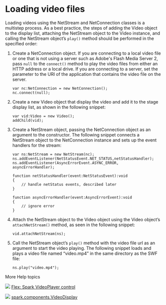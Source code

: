 # Loading video files

<div>

Loading videos using the NetStream and NetConnection classes is a multistep
process. As a best practice, the steps of adding the Video object to the display
list, attaching the NetStream object to the Video instance, and calling the
NetStream object’s `play()` method should be performed in the specified order:

1.  Create a NetConnection object. If you are connecting to a local video file
    or one that is not using a server such as Adobe's Flash Media Server 2, pass
    `null` to the `connect()` method to play the video files from either an HTTP
    address or a local drive. If you are connecting to a server, set the
    parameter to the URI of the application that contains the video file on the
    server.

        var nc:NetConnection = new NetConnection();
        nc.connect(null);

2.  Create a new Video object that display the video and add it to the stage
    display list, as shown in the following snippet:

        var vid:Video = new Video();
        addChild(vid);

3.  Create a NetStream object, passing the NetConnection object as an argument
    to the constructor. The following snippet connects a NetStream object to the
    NetConnection instance and sets up the event handlers for the stream:

        var ns:NetStream = new NetStream(nc);
        ns.addEventListener(NetStatusEvent.NET_STATUS,netStatusHandler);
        ns.addEventListener(AsyncErrorEvent.ASYNC_ERROR, asyncErrorHandler);

        function netStatusHandler(event:NetStatusEvent):void
        {
        	// handle netStatus events, described later
        }

        function asyncErrorHandler(event:AsyncErrorEvent):void
        {
        	// ignore error
        }

4.  Attach the NetStream object to the Video object using the Video object’s
    `attachNetStream()` method, as seen in the following snippet:

        vid.attachNetStream(ns);

5.  Call the NetStream object’s `play()` method with the video file url as an
    argument to start the video playing. The following snippet loads and plays a
    video file named “video.mp4” in the same directory as the SWF file:

        ns.play("video.mp4");

</div>

<div>

<div>

More Help topics

</div>

<div>

</div>

![](images/flexLinkIndicator.png)
[Flex: Spark VideoPlayer control](http://help.adobe.com/en_US/flex/using/WSc78f87379113c38b-669905c51221a3b97af-8000.html "http://help.adobe.com/en_US/flex/using/WSc78f87379113c38b-669905c51221a3b97af-8000.html")

![](images/flashplatformLinkIndicator.png)
[spark.components.VideoDisplay](http://help.adobe.com/en_US/FlashPlatform/reference/actionscript/3/spark/components/VideoDisplay.html?allClasses=1 "http://help.adobe.com/en_US/FlashPlatform/reference/actionscript/3/spark/components/VideoDisplay.html?allClasses=1")

<div>

</div>

</div>
